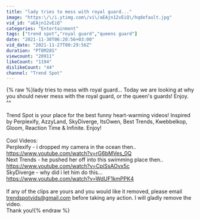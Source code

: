 ```yaml
---
title: "lady tries to mess with royal guard..."
image: "https:\/\/i.ytimg.com\/vi\/aEAjn12vEiQ\/hqdefault.jpg"
vid_id: "aEAjn12vEiQ"
categories: "Entertainment"
tags: ["trend spot","royal guard","queens guard"]
date: "2021-11-30T06:20:56+03:00"
vid_date: "2021-11-27T00:29:56Z"
duration: "PT8M28S"
viewcount: "20911"
likeCount: "1194"
dislikeCount: "44"
channel: "Trend Spot"
---
```

{% raw %}lady tries to mess with royal guard... Today we are looking at why you should never mess with the royal guard, or the queen's guards! Enjoy. ^^<br /><br />Trend Spot is your place for the best funny heart-warming videos! Inspired by Perplexify, AzzyLand, SkyDiverge, ItsOwen, Best Trends, Kwebbelkop, Gloom, Reaction Time &amp; Infinite. Enjoy!<br /><br />Cool Videos:<br />Perplexify - i dropped my camera in the ocean then..<br /><a rel="nofollow" target="blank" href="https://www.youtube.com/watch?v=rG6bMVes_0Q">https://www.youtube.com/watch?v=rG6bMVes_0Q</a><br />Next Trends - he pushed her off into this swimming place then..<br /><a rel="nofollow" target="blank" href="https://www.youtube.com/watch?v=CpiSsAOvx5c">https://www.youtube.com/watch?v=CpiSsAOvx5c</a><br />SkyDiverge - why did i let him do this...<br /><a rel="nofollow" target="blank" href="https://www.youtube.com/watch?v=WdUF1kmPPK4">https://www.youtube.com/watch?v=WdUF1kmPPK4</a><br /><br />If any of the clips are yours and you would like it removed, please email trendspotvids@gmail.com before taking any action. I will gladly remove the video. <br />Thank you!{% endraw %}
